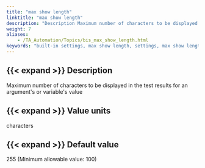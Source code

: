 ```yaml
--- 
title: "max show length"
linktitle: "max show length"
description: "Description Maximum number of characters to be displayed in the test results for an argument's or variable's value Value units characters Default value 255 (Minimum allowable value: 100)"
weight: 7
aliases: 
    - /TA_Automation/Topics/bis_max_show_length.html
keywords: "built-in settings, max show length, settings, max show length (settings), limit characters displayed, maximum number of characters can be shown, maximum displayed length of characters"
---
```


## {{< expand >}} Description

Maximum number of characters to be displayed in the test results for an argument's or variable's value

## {{< expand >}} Value units

characters

## {{< expand >}} Default value

255 \(Minimum allowable value: 100\)




